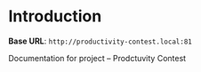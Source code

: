 # Introduction



<aside>
    <strong>Base URL</strong>: <code>http://productivity-contest.local:81</code>
</aside>

Documentation for project – Prodctuvity Contest

